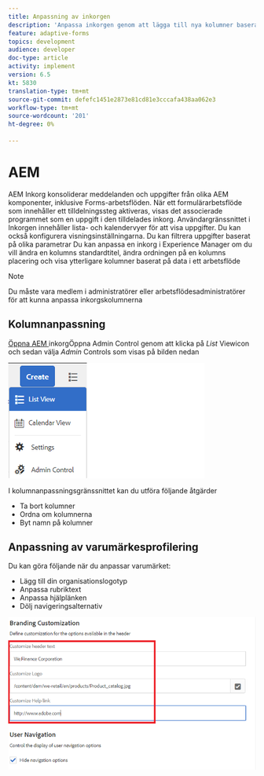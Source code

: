 ```yaml
---
title: Anpassning av inkorgen
description: 'Anpassa inkorgen genom att lägga till nya kolumner baserat på arbetsflödesdata '
feature: adaptive-forms
topics: development
audience: developer
doc-type: article
activity: implement
version: 6.5
kt: 5830
translation-type: tm+mt
source-git-commit: defefc1451e2873e81cd81e3cccafa438aa062e3
workflow-type: tm+mt
source-wordcount: '201'
ht-degree: 0%

---
```


# AEM

AEM Inkorg konsoliderar meddelanden och uppgifter från olika AEM komponenter, inklusive Forms-arbetsflöden. När ett formulärarbetsflöde som innehåller ett tilldelningssteg aktiveras, visas det associerade programmet som en uppgift i den tilldelades inkorg.
Användargränssnittet i Inkorgen innehåller lista- och kalendervyer för att visa uppgifter. Du kan också konfigurera visningsinställningarna. Du kan filtrera uppgifter baserat på olika parametrar
Du kan anpassa en inkorg i Experience Manager om du vill ändra en kolumns standardtitel, ändra ordningen på en kolumns placering och visa ytterligare kolumner baserat på data i ett arbetsflöde


>[!NOTE]
>
>Du måste vara medlem i administratörer eller arbetsflödesadministratörer för att kunna anpassa inkorgskolumnerna

## Kolumnanpassning

[Öppna AEM ](http://localhost:4502/aem/inbox)
inkorgÖppna Admin Control genom att klicka på  _List_ Viewicon och sedan välja  _Admin_ Controls som visas på bilden nedan

![admin-control](assets/open-customization.png)

I kolumnanpassningsgränssnittet kan du utföra följande åtgärder

* Ta bort kolumner
* Ordna om kolumnerna
* Byt namn på kolumner

## Anpassning av varumärkesprofilering

Du kan göra följande när du anpassar varumärket:

* Lägg till din organisationslogotyp
* Anpassa rubriktext
* Anpassa hjälplänken
* Dölj navigeringsalternativ

![inbox-branding](assets/branding-customization.PNG)
